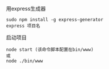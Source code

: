 用express生成器
```
sudo npm install -g express-generator
express 项目名
```

启动项目

    node start (该命令脚本配置在bin/www)
    或
    node ./bin/www 